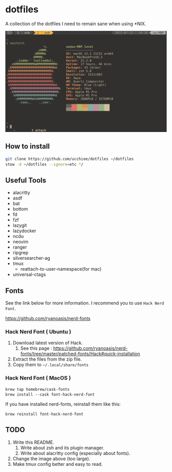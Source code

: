 # dotfiles

A collection of the dotfiles I need to remain sane when using \*NIX.

![UIE](./screenshot.png)

## How to install

```sh
git clone https://github.com/ucchiee/dotfiles ~/dotfiles
stow -d ~/dotfiles --ignore=etc */
```

## Useful Tools

- alacritty
- asdf
- bat
- bottom
- fd
- fzf
- lazygit
- lazydocker
- ncdu
- neovim
- ranger
- ripgrep
- silversearcher-ag
- tmux
  - reattach-to-user-namespace(for mac)
- universal-ctags

## Fonts

See the link below for more information. I recommend you to use `Hack Nerd Font`.

https://github.com/ryanoasis/nerd-fonts

### Hack Nerd Font ( Ubuntu )

1. Download latest version of Hack.
   1. See this page : https://github.com/ryanoasis/nerd-fonts/tree/master/patched-fonts/Hack#quick-installation
2. Extract the files from the zip file.
3. Copy them to `~/.local/share/fonts`

### Hack Nerd Font ( MacOS )

```
brew tap homebrew/cask-fonts
brew install --cask font-hack-nerd-font
```

If you have installed nerd-fonts, reinstall them like this:

```
brew reinstall font-hack-nerd-font
```

## TODO

1. Write this README.
   1. Write about zsh and its plugin manager.
   2. Write about alacritty config (especially about fonts).
2. Change the image above (too large).
3. Make tmux config better and easy to read.

